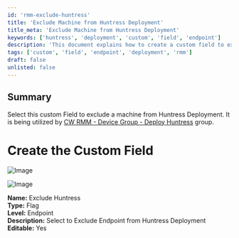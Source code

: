 ```yaml
---
id: 'rmm-exclude-huntress'
title: 'Exclude Machine from Huntress Deployment'
title_meta: 'Exclude Machine from Huntress Deployment'
keywords: ['huntress', 'deployment', 'custom', 'field', 'endpoint']
description: 'This document explains how to create a custom field to exclude a machine from Huntress Deployment, specifically utilized by the ConnectWise RMM Device Group for deploying Huntress. It includes images and detailed instructions for setting up the custom field as a flag at the endpoint level.'
tags: ['custom', 'field', 'endpoint', 'deployment', 'rmm']
draft: false
unlisted: false
---
```

## Summary

Select this custom Field to exclude a machine from Huntress Deployment. It is being utilized by [CW RMM - Device Group - Deploy Huntress](https://proval.itglue.com/DOC-5078775-15302736) group.

# Create the Custom Field

![Image](..\..\..\static\img\Exclude-Huntress-Deployment\image_1.png)

![Image](..\..\..\static\img\Exclude-Huntress-Deployment\image_2.png)

**Name:** Exclude Huntress  
**Type:** Flag  
**Level:** Endpoint  
**Description:** Select to Exclude Endpoint from Huntress Deployment  
**Editable:** Yes  



